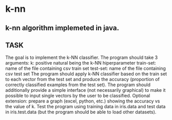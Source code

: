 # k-nn
k-nn algorithm implemeted in java. 
----------
TASK
----------
The goal is to implement the k-NN classifier. The program should take 3 arguments:
k: positive natural being the k-NN hiperparameter
train-set: name of the file containing csv train set
test-set: name of the file containing csv test set
The program should apply k-NN classifier based on the train set to each vector from
the test set and produce the accuracy (proportion of correctly classified examples from
the test set).
The program should additionally provide a simple interface (not necessarily graphical)
to make it possible to input single vectors by the user to be classified.
Optional extension: prepare a graph (excel, python, etc.) showing the accuracy vs the
value of k.
Test the program using training data in iris.data and test data in iris.test.data
(but the program should be able to load other datasets).
